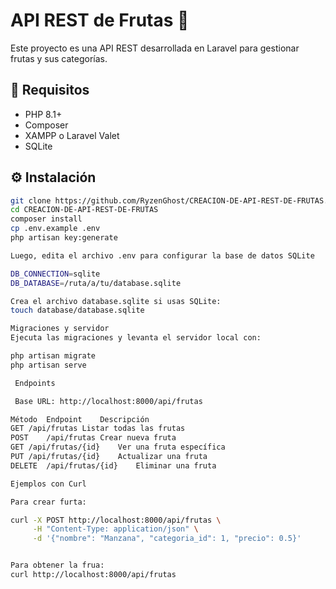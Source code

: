 # API REST de Frutas 🍉

Este proyecto es una API REST desarrollada en Laravel para gestionar frutas y sus categorías.

## 🚀 Requisitos

- PHP 8.1+
- Composer
- XAMPP o Laravel Valet
- SQLite 

## ⚙️ Instalación

```bash
git clone https://github.com/RyzenGhost/CREACION-DE-API-REST-DE-FRUTAS.git
cd CREACION-DE-API-REST-DE-FRUTAS
composer install
cp .env.example .env
php artisan key:generate

Luego, edita el archivo .env para configurar la base de datos SQLite

DB_CONNECTION=sqlite
DB_DATABASE=/ruta/a/tu/database.sqlite

Crea el archivo database.sqlite si usas SQLite:
touch database/database.sqlite

Migraciones y servidor
Ejecuta las migraciones y levanta el servidor local con:

php artisan migrate
php artisan serve

 Endpoints

 Base URL: http://localhost:8000/api/frutas

Método	Endpoint	Descripción
GET	/api/frutas	Listar todas las frutas
POST	/api/frutas	Crear nueva fruta
GET	/api/frutas/{id}	Ver una fruta específica
PUT	/api/frutas/{id}	Actualizar una fruta
DELETE	/api/frutas/{id}	Eliminar una fruta

Ejemplos con Curl

Para crear furta:

curl -X POST http://localhost:8000/api/frutas \
     -H "Content-Type: application/json" \
     -d '{"nombre": "Manzana", "categoria_id": 1, "precio": 0.5}'


Para obtener la frua:
curl http://localhost:8000/api/frutas
